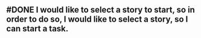 ## #DONE I would like to select a story to start, so in order to do so, I would like to select a story, so I can start a task.
<!--  #story -->
<!-- created:2023-09-15T12:38:54.915Z task-id:qNOLF order:-110 story-id:List-stories completed:2023-10-01T17:34:03.916Z
archived:true
archivedAt:2024-10-30T22:38:06-04:00
originalPath:backlog/stories/List-stories/README.md
originalLine:1
-->


